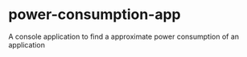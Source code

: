 # power-consumption-app
A console application to find a approximate power consumption of an application

